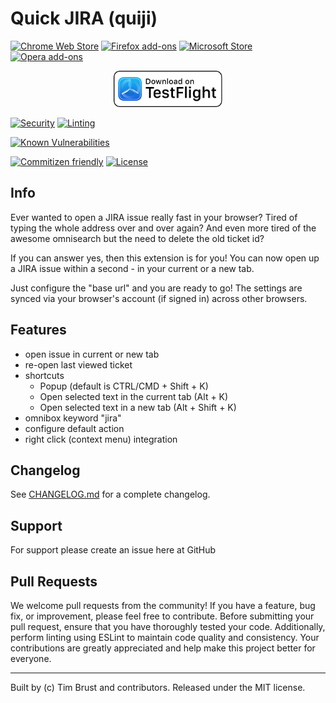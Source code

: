 # Quick JIRA (quiji)

<p>
  <a href="https://chrome.google.com/webstore/detail/quickjira/acdnmaeifljongleeegkkfnfcopblokj">
    <picture>
      <source srcset="https://i.imgur.com/XBIE9pk.png" media="(prefers-color-scheme: dark)" />
      <img height="58" src="https://i.imgur.com/oGxig2F.png" alt="Chrome Web Store" /></picture
  ></a>
  <a href="https://addons.mozilla.org/firefox/addon/quickjira/">
    <picture>
      <source srcset="https://i.imgur.com/ZluoP7T.png" media="(prefers-color-scheme: dark)" />
      <img height="58" src="https://i.imgur.com/4PobQqE.png" alt="Firefox add-ons" /></picture
  ></a>
  <a href="https://microsoftedge.microsoft.com/addons/detail/oihenofhenonlmnogpbelbpnigeligfh">
    <picture>
      <source srcset="https://i.imgur.com/Jog9cQP.png" media="(prefers-color-scheme: dark)" />
      <img height="58" src="https://i.imgur.com/aiprUt8.png" alt="Microsoft Store" /></picture
  ></a>
  <a href="https://addons.opera.com/extensions/details/quick-jira">
    <picture>
      <source srcset="https://i.imgur.com/ziehy0f.png" media="(prefers-color-scheme: dark)" />
      <img height="58" src="https://i.imgur.com/ytVATu0.png" alt="Opera add-ons" /></picture
  ></a>
</p>
<p align="center">
  <a href="https://testflight.apple.com/join/k1FgEK5X">
    <picture>
      <source srcset="./docs/TestFlight_Dark.svg" media="(prefers-color-scheme: dark)" />
      <img height="58" src="./docs/TestFlight_Light.svg" alt="TestFlight beta for macOS and iOS" /></picture
  ></a>
</p>

[![Security](https://github.com/timbru31/quickjira/workflows/Security/badge.svg)](https://github.com/timbru31/quickjira/actions?query=workflow%3ASecurity)
[![Linting](https://github.com/timbru31/quickjira/workflows/Linting/badge.svg)](https://github.com/timbru31/quickjira/actions?query=workflow%3ALinting)

[![Known Vulnerabilities](https://snyk.io/test/github/timbru31/quickjira/badge.svg)](https://snyk.io/test/github/timbru31/quickjira)

[![Commitizen friendly](https://img.shields.io/badge/commitizen-friendly-brightgreen.svg)](http://commitizen.github.io/cz-cli/)
[![License](https://img.shields.io/badge/License-MIT-blue.svg)](LICENSE)

## Info

Ever wanted to open a JIRA issue really fast in your browser?
Tired of typing the whole address over and over again?
And even more tired of the awesome omnisearch but the need to delete the old ticket id?

If you can answer yes, then this extension is for you!
You can now open up a JIRA issue within a second - in your current or a new tab.

Just configure the "base url" and you are ready to go!
The settings are synced via your browser's account (if signed in) across other browsers.

## Features

- open issue in current or new tab
- re-open last viewed ticket
- shortcuts
  - Popup (default is CTRL/CMD + Shift + K)
  - Open selected text in the current tab (Alt + K)
  - Open selected text in a new tab (Alt + Shift + K)
- omnibox keyword "jira"
- configure default action
- right click (context menu) integration

## Changelog

See [CHANGELOG.md](CHANGELOG.md) for a complete changelog.

## Support

For support please create an issue here at GitHub

## Pull Requests

We welcome pull requests from the community! If you have a feature, bug fix, or improvement, please feel free to contribute. Before submitting your pull request, ensure that you have thoroughly tested your code. Additionally, perform linting using ESLint to maintain code quality and consistency. Your contributions are greatly appreciated and help make this project better for everyone.

---

Built by (c) Tim Brust and contributors. Released under the MIT license.
